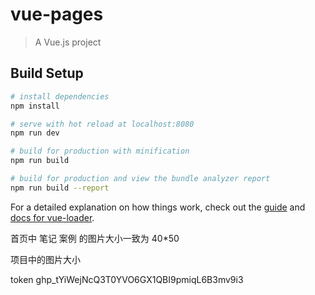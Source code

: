 # vue-pages

> A Vue.js project

## Build Setup

``` bash
# install dependencies
npm install

# serve with hot reload at localhost:8080
npm run dev

# build for production with minification
npm run build

# build for production and view the bundle analyzer report
npm run build --report
```

For a detailed explanation on how things work, check out the [guide](http://vuejs-templates.github.io/webpack/) and [docs for vue-loader](http://vuejs.github.io/vue-loader).



首页中 笔记 案例 的图片大小一致为 40*50

项目中的图片大小

token  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
